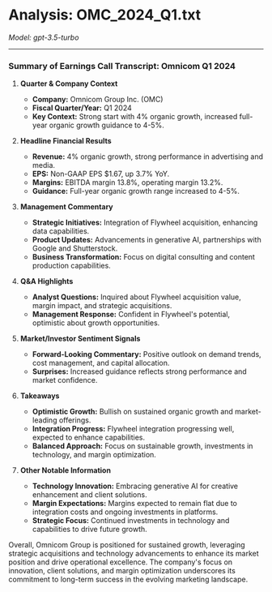 # Analysis: OMC_2024_Q1.txt

*Model: gpt-3.5-turbo*

---

### Summary of Earnings Call Transcript: Omnicom Q1 2024

1. **Quarter & Company Context**
   - **Company:** Omnicom Group Inc. (OMC)
   - **Fiscal Quarter/Year:** Q1 2024
   - **Key Context:** Strong start with 4% organic growth, increased full-year organic growth guidance to 4-5%.

2. **Headline Financial Results**
   - **Revenue:** 4% organic growth, strong performance in advertising and media.
   - **EPS:** Non-GAAP EPS $1.67, up 3.7% YoY.
   - **Margins:** EBITDA margin 13.8%, operating margin 13.2%.
   - **Guidance:** Full-year organic growth range increased to 4-5%.

3. **Management Commentary**
   - **Strategic Initiatives:** Integration of Flywheel acquisition, enhancing data capabilities.
   - **Product Updates:** Advancements in generative AI, partnerships with Google and Shutterstock.
   - **Business Transformation:** Focus on digital consulting and content production capabilities.

4. **Q&A Highlights**
   - **Analyst Questions:** Inquired about Flywheel acquisition value, margin impact, and strategic acquisitions.
   - **Management Response:** Confident in Flywheel's potential, optimistic about growth opportunities.

5. **Market/Investor Sentiment Signals**
   - **Forward-Looking Commentary:** Positive outlook on demand trends, cost management, and capital allocation.
   - **Surprises:** Increased guidance reflects strong performance and market confidence.

6. **Takeaways**
   - **Optimistic Growth:** Bullish on sustained organic growth and market-leading offerings.
   - **Integration Progress:** Flywheel integration progressing well, expected to enhance capabilities.
   - **Balanced Approach:** Focus on sustainable growth, investments in technology, and margin optimization.

7. **Other Notable Information**
   - **Technology Innovation:** Embracing generative AI for creative enhancement and client solutions.
   - **Margin Expectations:** Margins expected to remain flat due to integration costs and ongoing investments in platforms.
   - **Strategic Focus:** Continued investments in technology and capabilities to drive future growth.

Overall, Omnicom Group is positioned for sustained growth, leveraging strategic acquisitions and technology advancements to enhance its market position and drive operational excellence. The company's focus on innovation, client solutions, and margin optimization underscores its commitment to long-term success in the evolving marketing landscape.